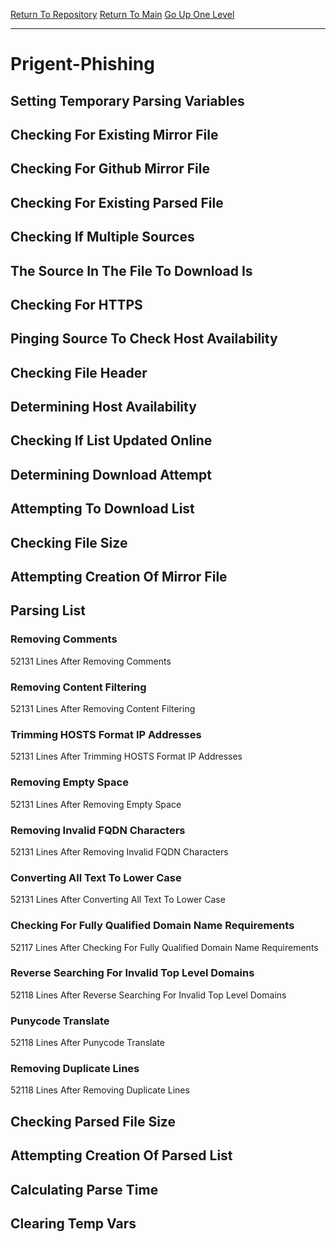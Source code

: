 [Return To Repository](https://github.com/DigitalWarrior/piholeparser/)
[Return To Main](https://github.com/DigitalWarrior/piholeparser/blob/master/RecentRunLogs/Mainlog.md)
[Go Up One Level](https://github.com/DigitalWarrior/piholeparser/blob/master/RecentRunLogs/TopLevelScripts/30-Processing-External-Blacklists.md)
____________________________________
# Prigent-Phishing
## Setting Temporary Parsing Variables
## Checking For Existing Mirror File
## Checking For Github Mirror File
## Checking For Existing Parsed File
## Checking If Multiple Sources
## The Source In The File To Download Is
## Checking For HTTPS
## Pinging Source To Check Host Availability
## Checking File Header
## Determining Host Availability
## Checking If List Updated Online
## Determining Download Attempt
## Attempting To Download List
## Checking File Size
## Attempting Creation Of Mirror File
## Parsing List
### Removing Comments
52131 Lines After Removing Comments
### Removing Content Filtering
52131 Lines After Removing Content Filtering
### Trimming HOSTS Format IP Addresses
52131 Lines After Trimming HOSTS Format IP Addresses
### Removing Empty Space
52131 Lines After Removing Empty Space
### Removing Invalid FQDN Characters
52131 Lines After Removing Invalid FQDN Characters
### Converting All Text To Lower Case
52131 Lines After Converting All Text To Lower Case
### Checking For Fully Qualified Domain Name Requirements
52117 Lines After Checking For Fully Qualified Domain Name Requirements
### Reverse Searching For Invalid Top Level Domains
52118 Lines After Reverse Searching For Invalid Top Level Domains
### Punycode Translate
52118 Lines After Punycode Translate
### Removing Duplicate Lines
52118 Lines After Removing Duplicate Lines
## Checking Parsed File Size
## Attempting Creation Of Parsed List
## Calculating Parse Time
## Clearing Temp Vars
